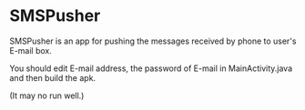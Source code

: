 # SMSPusher
SMSPusher is an app for pushing the messages received by phone to user's E-mail box.  

You should edit E-mail address, the password of E-mail in MainActivity.java and then build the apk.  

(It may no run well.)
